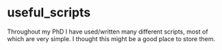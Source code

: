 # useful_scripts
Throughout my PhD I have used/written many different scripts, most of which are very simple. I thought this might be a good place to store them.
